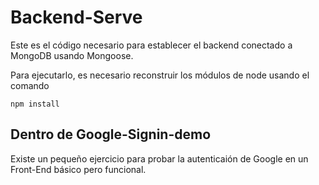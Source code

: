 # Backend-Serve

Este es el código necesario para establecer el backend
conectado a MongoDB usando Mongoose.

Para ejecutarlo, es necesario reconstruir los módulos de node usando el comando

```
npm install
```

## Dentro de Google-Signin-demo
Existe un pequeño ejercicio para probar la autenticaión
de Google  en un Front-End básico pero funcional.